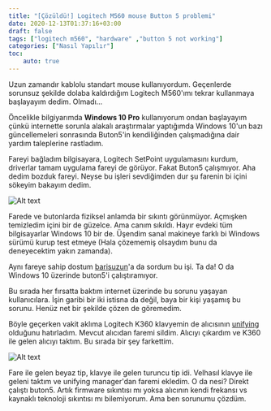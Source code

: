 ```yaml
---
title: "[Çözüldü!] Logitech M560 mouse Button 5 problemi"
date: 2020-12-13T01:37:16+03:00
draft: false
tags: ["logitech m560", "hardware" ,"button 5 not working"]
categories: ["Nasıl Yapılır"]
toc:
    auto: true
---
```


Uzun zamandır kablolu standart mouse kullanıyordum. Geçenlerde sorunsuz şekilde dolaba kaldırdığım Logitech M560'ımı tekrar kullanmaya başlayayım dedim. Olmadı...

<!--more-->

Öncelikle bilgiyarımda **Windows 10 Pro** kullanıyorum ondan başlayayım çünkü internette sorunla alakalı araştırmalar yaptığımda Windows 10'un bazı güncellemeleri sonrasında Buton5'in kendiliğinden çalışmadığına dair yardım taleplerine rastladım.

Fareyi bağladım bilgisayara, Logitech SetPoint uygulamasını kurdum, driverlar tamam uygulama fareyi de görüyor. Fakat Buton5 çalışmıyor. Aha dedim bozduk fareyi. Neyse bu işleri sevdiğimden dur şu farenin bi içini sökeyim bakayım dedim.

![Alt text](../yuklenen-gorseller/m560-problem.jpg "Logitech M560 kurcalamaca..")

Farede ve butonlarda fiziksel anlamda bir sıkıntı görünmüyor. Açmışken temizledim içini bir de güzelce. Ama canım sıkıldı. Hayır evdeki tüm bilgisayarlar Windows 10 bir de. Üşendim sanal makineye farklı bi Windows sürümü kurup test etmeye (Hala çözememiş olsaydım bunu da deneyecektim yakın zamanda).

Aynı fareye sahip dostum [barisuzun](https://www.linkedin.com/in/barisuzn/)'a da sordum bu işi. Ta da! O da Windows 10 üzerinde buton5'i çalıştıramıyor.

Bu sırada her fırsatta baktım internet üzerinde bu sorunu yaşayan kullanıcılara. İşin garibi bir iki istisna da değil, baya bir kişi yaşamış bu sorunu. Henüz net bir şekilde çözen de göremedim.

Böyle geçerken vakit aklıma Logitech K360 klavyemin de alıcısının [unifying](https://www.logitech.com/tr-tr/product/unifying-receiver-usb) olduğunu hatırladım. Mevcut alıcıdan faremi sildim. Alıcıyı çıkardım ve K360 ile gelen alıcıyı taktım. Bu sırada bir şey farkettim.

![Alt text](../yuklenen-gorseller/unifying-fark.jpg "İki farklı tipte unifying alıcı")

Fare ile gelen beyaz tip, klavye ile gelen turuncu tip idi. Velhasıl klavye ile geleni taktım ve unifying manager'dan faremi ekledim. O da nesi? Direkt çalıştı buton5. Artık firmware sıkıntısı mı yoksa alıcının kendi frekansı vs kaynaklı teknoloji sıkıntısı mı bilemiyorum. Ama ben sorunumu çözdüm.
